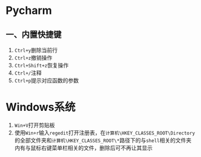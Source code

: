 

# Pycharm

## 一、内置快捷键

1. `Ctrl+y`删除当前行
2. `Ctrl+z`撤销操作
3. `Ctrl+Shift+z`恢复操作
4. `Ctrl+/`注释
5. `Ctrl+p`提示对应函数的参数

# Windows系统

1. `Win+V`打开剪贴板
2. 使用`Win+r`输入`regedit`打开注册表，在`计算机\HKEY_CLASSES_ROOT\Directory`的全部文件夹和`计算机\HKEY_CLASSES_ROOT\*`路径下的与`shell`相关的文件夹内有与鼠标右键菜单栏相关的文件，删除后可不再让其显示

